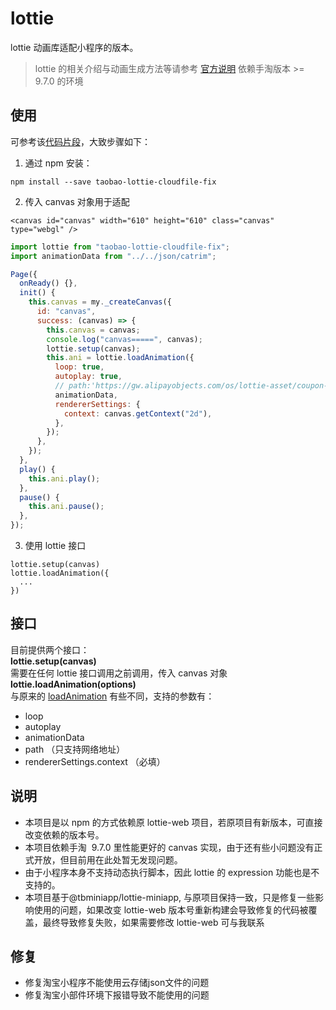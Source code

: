 
# lottie

lottie 动画库适配小程序的版本。

> lottie 的相关介绍与动画生成方法等请参考 [官方说明](https://github.com/airbnb/lottie-web)
> 依赖手淘版本 >= 9.7.0 的环境

## 使用

可参考该[代码片段](https://gw.alicdn.com/bao/uploaded/TB1In6gDxD1gK0jSZFsXXbldVXa.zip?spm=a1z3i.a4.0.0.cf98eb1dV4rJNg&file=TB1In6gDxD1gK0jSZFsXXbldVXa.zip)，大致步骤如下：<br />

1. 通过 npm 安装：

```
npm install --save taobao-lottie-cloudfile-fix
```

2. 传入 canvas 对象用于适配

```
<canvas id="canvas" width="610" height="610" class="canvas" type="webgl" />
```

```javascript
import lottie from "taobao-lottie-cloudfile-fix";
import animationData from "../../json/catrim";

Page({
  onReady() {},
  init() {
    this.canvas = my._createCanvas({
      id: "canvas",
      success: (canvas) => {
        this.canvas = canvas;
        console.log("canvas=====", canvas);
        lottie.setup(canvas);
        this.ani = lottie.loadAnimation({
          loop: true,
          autoplay: true,
          // path:'https://gw.alipayobjects.com/os/lottie-asset/coupon-tip/data.json/data-80154.json',
          animationData,
          rendererSettings: {
            context: canvas.getContext("2d"),
          },
        });
      },
    });
  },
  play() {
    this.ani.play();
  },
  pause() {
    this.ani.pause();
  },
});
```

3. 使用 lottie 接口

```
lottie.setup(canvas)
lottie.loadAnimation({
  ...
})
```

## 接口

目前提供两个接口：<br />**lottie.setup(canvas)**<br />需要在任何 lottie 接口调用之前调用，传入 canvas 对象<br />**lottie.loadAnimation(options)**<br />与原来的 [loadAnimation](https://github.com/airbnb/lottie-web/wiki/loadAnimation-options) 有些不同，支持的参数有：

- loop
- autoplay
- animationData
- path （只支持网络地址）
- rendererSettings.context （必填）

## 说明

- 本项目是以 npm 的方式依赖原 lottie-web 项目，若原项目有新版本，可直接改变依赖的版本号。
- 本项目依赖手淘  9.7.0 里性能更好的 canvas 实现，由于还有些小问题没有正式开放，但目前用在此处暂无发现问题。
- 由于小程序本身不支持动态执行脚本，因此 lottie 的 expression 功能也是不支持的。
- 本项目基于@tbminiapp/lottie-miniapp, 与原项目保持一致，只是修复一些影响使用的问题，如果改变 lottie-web 版本号重新构建会导致修复的代码被覆盖，最终导致修复失败，如果需要修改 lottie-web 可与我联系

## 修复

- 修复淘宝小程序不能使用云存储json文件的问题
- 修复淘宝小部件环境下报错导致不能使用的问题
